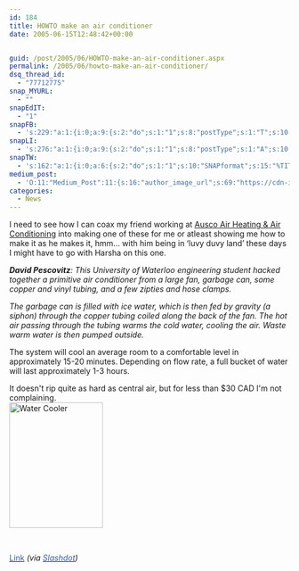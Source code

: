 ```yaml
---
id: 184
title: HOWTO make an air conditioner
date: 2005-06-15T12:48:42+00:00


guid: /post/2005/06/HOWTO-make-an-air-conditioner.aspx
permalink: /2005/06/howto-make-an-air-conditioner/
dsq_thread_id:
  - "77712775"
snap_MYURL:
  - ""
snapEdIT:
  - "1"
snapFB:
  - 's:229:"a:1:{i:0;a:9:{s:2:"do";s:1:"1";s:8:"postType";s:1:"T";s:10:"AttachPost";s:1:"2";s:10:"SNAPformat";s:10:"%FULLTEXT%";s:9:"isAutoImg";s:1:"A";s:8:"imgToUse";s:0:"";s:9:"isAutoURL";s:1:"A";s:8:"urlToUse";s:0:"";s:4:"doFB";s:1:"1";}}";'
snapLI:
  - 's:276:"a:1:{i:0;a:9:{s:2:"do";s:1:"1";s:8:"postType";s:1:"A";s:10:"SNAPformat";s:41:"New post has been published on %SITENAME%";s:12:"liMsgFormatT";s:14:"{Blog} %TITLE%";s:9:"isAutoImg";s:1:"A";s:8:"imgToUse";s:0:"";s:9:"isAutoURL";s:1:"A";s:8:"urlToUse";s:0:"";s:4:"doLI";s:1:"1";}}";'
snapTW:
  - 's:162:"a:1:{i:0;a:6:{s:2:"do";s:1:"1";s:10:"SNAPformat";s:15:"%TITLE% - %URL%";s:8:"attchImg";s:1:"1";s:9:"isAutoImg";s:1:"A";s:8:"imgToUse";s:0:"";s:4:"doTW";s:1:"1";}}";'
medium_post:
  - 'O:11:"Medium_Post":11:{s:16:"author_image_url";s:69:"https://cdn-images-1.medium.com/fit/c/200/200/0*nOSMyIhdQJ9325FH.jpeg";s:10:"author_url";s:26:"https://medium.com/@merill";s:11:"byline_name";N;s:12:"byline_email";N;s:10:"cross_link";s:2:"no";s:2:"id";s:12:"44181b27d246";s:21:"follower_notification";s:3:"yes";s:7:"license";s:19:"all-rights-reserved";s:14:"publication_id";s:12:"99858869fb3c";s:6:"status";s:6:"public";s:3:"url";s:69:"https://medium.com/@merill/howto-make-an-air-conditioner-44181b27d246";}'
categories:
  - News
---
```

<div class="PostInfos">

I need to see how I can coax my friend working at <a href="http://www.auscoair.com">Ausco Air Heating & Air Conditioning</a> into making one of these for me or atleast showing me how to make it as he makes it, hmm… with him being in ‘luvy duvy land’ these days I might have to go with Harsha on this one.

</div>
<div class="PostInfos"><em><strong>David Pescovitz</strong>: This University of Waterloo engineering student hacked together a primitive air conditioner from a large fan, garbage can, some copper and vinyl tubing, and a few zipties and hose clamps. </em></div>
<div class="PostInfos"></div>
<div class="PostInfos">

<em>The garbage can is filled with ice water, which is then fed by gravity (a siphon) through the copper tubing coiled along the back of the fan. The hot air passing through the tubing warms the cold water, cooling the air. Waste warm water is then pumped outside. </em>

The system will cool an average room to a comfortable level in approximately 15-20 minutes. Depending on flow rate, a full bucket of water will last approximately 1-3 hours.

It doesn't rip quite as hard as central air, but for less than $30 CAD I'm not complaining.<br clear="all" /><img src="http://www.merill.net/wp-content/uploads/contentbinary/05_2D06_2D15_2DWaterCooler.jpg" alt="Water Cooler" width="168" height="225" border="0" />

</div>
&nbsp;

<a href="http://mirror.lerfjhax.com/www.eng.uwaterloo.ca/~gmilburn/ac/"><span style="color: #355ea0;">Link</span></a> <em>(via <a href="http://hardware.slashdot.org/article.pl?sid=05/06/13/2036200&amp;tid=222&amp;tid=126"><span style="color: #355ea0;">Slashdot</span></a>)</em>